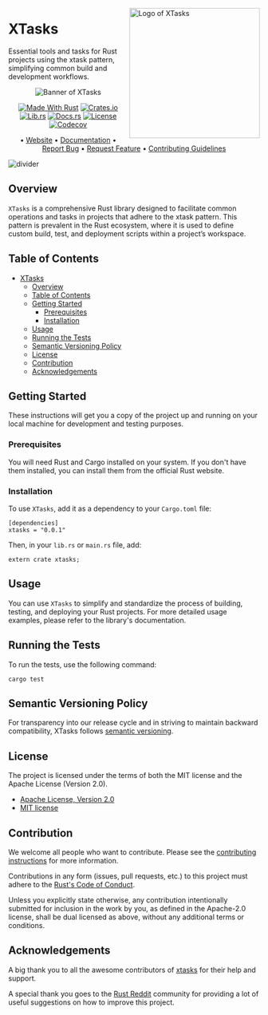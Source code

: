 <!-- markdownlint-disable MD033 MD041 -->

<img
  align="right"
  alt="Logo of XTasks"
  height="261"
  src="https://kura.pro/xtasks/images/logos/xtasks.webp"
  title="Logo of XTasks"
  width="261"
  />

<!-- markdownlint-enable MD033 MD041 -->

# XTasks

Essential tools and tasks for Rust projects using the xtask pattern, simplifying
common build and development workflows.

<!-- markdownlint-disable MD033 MD041 -->
<center>
<!-- markdownlint-enable MD033 MD041 -->

![Banner of XTasks][banner]

[![Made With Rust][made-with-rust-badge]][14] [![Crates.io][crates-badge]][8] [![Lib.rs][libs-badge]][10] [![Docs.rs][docs-badge]][9] [![License][license-badge]][3] [![Codecov][codecov-badge]][15]

• [Website][1] • [Documentation][9] • [Report Bug][4] • [Request Feature][4] • [Contributing Guidelines][5]

<!-- markdownlint-disable MD033 MD041 -->
</center>
<!-- markdownlint-enable MD033 MD041 -->

![divider][divider]

## Overview

`XTasks` is a comprehensive Rust library designed to facilitate common
operations and tasks in projects that adhere to the xtask pattern. This pattern
is prevalent in the Rust ecosystem, where it is used to define custom build,
test, and deployment scripts within a project’s workspace.

## Table of Contents

- [XTasks](#xtasks)
  - [Overview](#overview)
  - [Table of Contents](#table-of-contents)
  - [Getting Started](#getting-started)
    - [Prerequisites](#prerequisites)
    - [Installation](#installation)
  - [Usage](#usage)
  - [Running the Tests](#running-the-tests)
  - [Semantic Versioning Policy](#semantic-versioning-policy)
  - [License](#license)
  - [Contribution](#contribution)
  - [Acknowledgements](#acknowledgements)

## Getting Started

These instructions will get you a copy of the project up and running on your local machine for development and testing purposes.

### Prerequisites

You will need Rust and Cargo installed on your system. If you don't have them installed, you can install them from the official Rust website.

### Installation

To use `XTasks`, add it as a dependency to your `Cargo.toml` file:

```shell
[dependencies]
xtasks = "0.0.1"
```

Then, in your `lib.rs` or `main.rs` file, add:

```shell
extern crate xtasks;
```

## Usage

You can use `XTasks` to simplify and standardize the process of building,
testing, and deploying your Rust projects. For more detailed usage examples,
please refer to the library's documentation.

## Running the Tests

To run the tests, use the following command:

```shell
cargo test
```

## Semantic Versioning Policy

For transparency into our release cycle and in striving to maintain backward compatibility, XTasks follows [semantic versioning][7].

## License

The project is licensed under the terms of both the MIT license and the Apache License (Version 2.0).

- [Apache License, Version 2.0][2]
- [MIT license][3]

## Contribution

We welcome all people who want to contribute. Please see the [contributing instructions][5] for more information.

Contributions in any form (issues, pull requests, etc.) to this project must adhere to the [Rust's Code of Conduct][16].

Unless you explicitly state otherwise, any contribution intentionally submitted for inclusion in the work by you, as defined in the
Apache-2.0 license, shall be dual licensed as above, without any additional terms or conditions.

## Acknowledgements

A big thank you to all the awesome contributors of [xtasks][6] for their help and support.

A special thank you goes to the [Rust Reddit][13] community for providing a lot of useful suggestions on how to improve this project.

[0]: https://minifunctions.com/ "The Rust Mini Functions"
[1]: https://xtasks.pro "xtasks Website"
[2]: https://opensource.org/license/apache-2-0/ "Apache License, Version 2.0"
[3]: http://opensource.org/licenses/MIT "MIT license"
[4]: https://github.com/sebastienrousseau/xtasks/issues "Issues"
[5]: https://github.com/sebastienrousseau/xtasks/blob/main/CONTRIBUTING.md "Contributing"
[6]: https://github.com/sebastienrousseau/xtasks/graphs/contributors "Contributors"
[7]: http://semver.org/ "Semantic Versioning"
[8]: https://crates.io/crates/xtasks "Crate.io"
[9]: https://docs.rs/crate/xtasks/ "Docs.rs"
[10]: https://lib.rs/crates/xtasks "Lib.rs"
[11]: https://github.com/sebastienrousseau/xtasks/actions "Actions"
[12]: https://github.github.com/gfm/ "GitHub Flavoured Markdown"
[13]: https://www.reddit.com/r/rust/ "Rust Reddit"
[14]: https://www.rust-lang.org/learn/get-started "Rust"
[15]: https://codecov.io/github/sebastienrousseau/xtasks?branch=main "Codecov"
[16]: https://www.rust-lang.org/policies/code-of-conduct "Rust's Code of Conduct"
[17]: https://forge.rust-lang.org/release/platform-support.html "Rust Platform Support"

[banner]: https://kura.pro/xtasks/images/titles/title-xtasks.webp "Banner of xtasks"
[codecov-badge]: https://img.shields.io/codecov/c/github/sebastienrousseau/xtasks?style=for-the-badge&token=wAcpid8YEt 'Codecov'

[crates-badge]: https://img.shields.io/crates/v/xtasks.svg?style=for-the-badge 'Crates.io badge'
[divider]: https://kura.pro/common/images/elements/divider.svg "divider"
[docs-badge]: https://img.shields.io/docsrs/xtasks.svg?style=for-the-badge 'Docs.rs badge'
[libs-badge]: https://img.shields.io/badge/lib.rs-v0.0.1-orange.svg?style=for-the-badge 'Lib.rs badge'
[license-badge]: https://img.shields.io/crates/l/xtasks.svg?style=for-the-badge 'License badge'
[made-with-rust-badge]: https://img.shields.io/badge/rust-f04041?style=for-the-badge&labelColor=c0282d&logo=rust 'Made With Rust badge'
